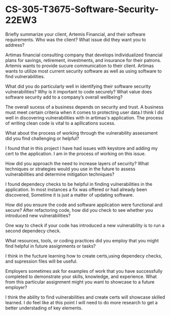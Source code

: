 # CS-305-T3675-Software-Security-22EW3
Briefly summarize your client, Artemis Financial, and their software requirements. Who was the client? What issue did they want you to address?

Artimas financial consulting company that develops individualized financial plans for savings, retirement, investments, and insurance for their patrons. Artemis wants to provide sucure communication to their client. Artimas wants to utilize most current security software as well as using software to find vulnerabilities. 

What did you do particularly well in identifying their software security vulnerabilities? Why is it important to code securely? What value does software security add to a company’s overall wellbeing?

The overall sucess of a business depends on security and trust. A business must meet certain criteria when it comes to protecting user data.I think I did well in discovering vulnerabilities with in artimas's application. The process of writing clean code is vital to a apllications sucess.

What about the process of working through the vulnerability assessment did you find challenging or helpful?

I found that in this project I have had issues with keystore and adding my cert to the application. I am in the process of working on this issue.

How did you approach the need to increase layers of security? What techniques or strategies would you use in the future to assess vulnerabilities and determine mitigation techniques?

I found dependecy checks to be helpful in finding vulnerabilities in the application. In most instances a fix was offered or had already been discovered, Sometime it is just a matter of updating software.

How did you ensure the code and software application were functional and secure? After refactoring code, how did you check to see whether you introduced new vulnerabilities?

One way to check if your code has introduced a new vulnerability is to run a second dependecy check.

What resources, tools, or coding practices did you employ that you might find helpful in future assignments or tasks?

I think in the fucture learning how to create certs,using dependecy checks, and supression files will be useful. 

Employers sometimes ask for examples of work that you have successfully completed to demonstrate your skills, knowledge, and experience. What from this particular assignment might you want to showcase to a future employer?

I think the ability to find vulnerabilities and create certs will showcase skilled learned. I do feel like at this point I will need to do more research to get a better understading of key elements.
